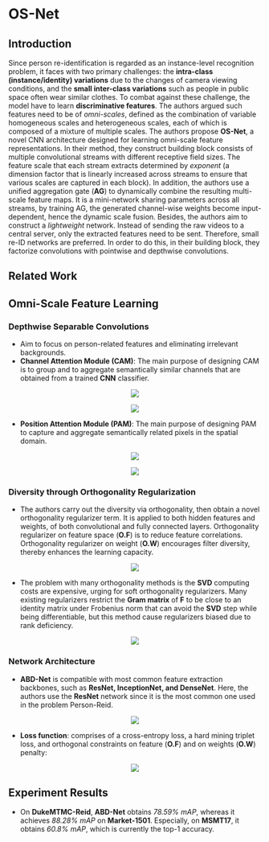 # OS-Net
## Introduction
Since person re-identification is regarded as an instance-level recognition problem, it faces with two primary challenges: the **intra-class (instance/identity) variations** due to the changes of camera viewing conditions, and the **small inter-class variations** such as people in public space often wear similar clothes. To combat against these challenge, the model have to learn **discriminative features**. The authors argued such features need to be of *omni-scales*, defined as the combination of variable homogeneous scales and heterogeneous scales, each of which is composed of a mixture of multiple scales.
The authors propose **OS-Net**, a novel CNN architecture designed for learning omni-scale feature representations. In their method, they construct building block consists of multiple convolutional streams with different receptive field sizes. The feature scale that each stream extracts determined by *exponent* (a dimension factor that is linearly increased across streams to ensure that various scales are captured in each block). In addition, the authors use a unified aggregation gate (**AG**) to dynamically combine the resulting multi-scale feature maps. It is a mini-network sharing parameters across all streams, by training AG, the generated channel-wise weights become input-dependent, hence the dynamic scale fusion. 
Besides, the authors aim to construct a *lightweight* network. Instead of sending the raw videos to
a central server, only the extracted features need to be sent. Therefore, small re-ID networks are preferred. In order to do this, in their building block, they factorize convolutions with pointwise and depthwise convolutions.
## Related Work

## Omni-Scale Feature Learning
### Depthwise Separable Convolutions
- Aim to focus on person-related features and eliminating irrelevant backgrounds.
- **Channel Attention Module (CAM)**: The main purpose of designing CAM is to group and to aggregate semantically similar channels that are obtained from a trained **CNN** classifier. 

<p align="center">
  <img src="https://github.com/soloSquad1999/Person-ReID-paper-notes/blob/master/Network%20Approach/ABD-Net/cam_image.png" />
</p>
<p align="center">
  <img src="https://github.com/soloSquad1999/Person-ReID-paper-notes/blob/master/Network%20Approach/ABD-Net/cam_detail.png" />
</p>

- **Position Attention Module (PAM)**: The main purpose of designing PAM to capture and aggregate semantically related pixels in the spatial domain. 

<p align="center">
  <img src="https://github.com/soloSquad1999/Person-ReID-paper-notes/blob/master/Network%20Approach/ABD-Net/pam_image.png" />
</p>
<p align="center">
  <img src="https://github.com/soloSquad1999/Person-ReID-paper-notes/blob/master/Network%20Approach/ABD-Net/pam_detail.png" />
</p>

### Diversity through Orthogonality Regularization
- The authors carry out the diversity via orthogonality, then obtain a novel orthogonality regularizer term. It is applied to both hidden features and weights, of both convolutional and fully connected layers. Orthogonality regularizer on feature space (**O.F**) is to reduce feature correlations. Orthogonality regularizer on weight (**O.W**) encourages filter diversity, thereby enhances the learning capacity.

<p align="center">
  <img src="https://github.com/soloSquad1999/Person-ReID-paper-notes/blob/master/Network%20Approach/ABD-Net/reshape.png" />
</p>

- The problem with many orthogonality methods is the **SVD** computing costs are expensive, urging for soft orthogonality regularizers. Many existing regularizers restrict the **Gram matrix** of **F** to be close to an identity matrix under Frobenius norm that can avoid the **SVD** step while being differentiable, but this method cause regularizers biased due to rank deficiency.

<p align="center">
  <img src="https://github.com/soloSquad1999/Person-ReID-paper-notes/blob/master/Network%20Approach/ABD-Net/orthogonality_regularization.png" />
</p>

### Network Architecture
- **ABD-Net** is compatible with most common feature extraction backbones, such as **ResNet, InceptionNet, and DenseNet**. Here, the authors use the **ResNet** network since it is the most common one used in the problem Person-Reid.

<p align="center">
  <img src="https://github.com/soloSquad1999/Person-ReID-paper-notes/blob/master/Network%20Approach/ABD-Net/network_architecture.png" />
</p>

- **Loss function**: comprises of a cross-entropy loss, a hard mining triplet loss, and orthogonal constraints on feature (**O.F**) and on weights (**O.W**) penalty: 

<p align="center">
  <img src="https://github.com/soloSquad1999/Person-ReID-paper-notes/blob/master/Network%20Approach/ABD-Net/loss_center.png" />
</p>

## Experiment Results
- On **DukeMTMC-Reid**, **ABD-Net** obtains *78.59% mAP*, whereas it achieves *88.28% mAP* on **Market-1501**. Especially, on **MSMT17**, it obtains *60.8% mAP*, which is currently the top-1 accuracy. 
